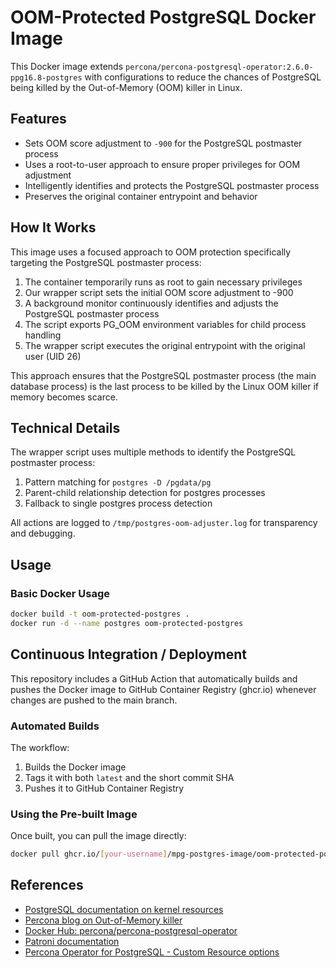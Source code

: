 # OOM-Protected PostgreSQL Docker Image

This Docker image extends `percona/percona-postgresql-operator:2.6.0-ppg16.8-postgres` with configurations to reduce the chances of PostgreSQL being killed by the Out-of-Memory (OOM) killer in Linux.

## Features

- Sets OOM score adjustment to `-900` for the PostgreSQL postmaster process
- Uses a root-to-user approach to ensure proper privileges for OOM adjustment
- Intelligently identifies and protects the PostgreSQL postmaster process
- Preserves the original container entrypoint and behavior

## How It Works

This image uses a focused approach to OOM protection specifically targeting the PostgreSQL postmaster process:

1. The container temporarily runs as root to gain necessary privileges
2. Our wrapper script sets the initial OOM score adjustment to -900
3. A background monitor continuously identifies and adjusts the PostgreSQL postmaster process
4. The script exports PG_OOM environment variables for child process handling
5. The wrapper script executes the original entrypoint with the original user (UID 26)

This approach ensures that the PostgreSQL postmaster process (the main database process) is the last process to be killed by the Linux OOM killer if memory becomes scarce.

## Technical Details

The wrapper script uses multiple methods to identify the PostgreSQL postmaster process:

1. Pattern matching for `postgres -D /pgdata/pg`
2. Parent-child relationship detection for postgres processes
3. Fallback to single postgres process detection

All actions are logged to `/tmp/postgres-oom-adjuster.log` for transparency and debugging.

## Usage

### Basic Docker Usage

```bash
docker build -t oom-protected-postgres .
docker run -d --name postgres oom-protected-postgres
```

## Continuous Integration / Deployment

This repository includes a GitHub Action that automatically builds and pushes the Docker image to GitHub Container Registry (ghcr.io) whenever changes are pushed to the main branch.

### Automated Builds

The workflow:
1. Builds the Docker image
2. Tags it with both `latest` and the short commit SHA
3. Pushes it to GitHub Container Registry

### Using the Pre-built Image

Once built, you can pull the image directly:

```bash
docker pull ghcr.io/[your-username]/mpg-postgres-image/oom-protected-postgres:latest
```

## References

- [PostgreSQL documentation on kernel resources](https://www.postgresql.org/docs/current/kernel-resources.html)
- [Percona blog on Out-of-Memory killer](https://www.percona.com/blog/out-of-memory-killer-or-savior/)
- [Docker Hub: percona/percona-postgresql-operator](https://hub.docker.com/r/percona/percona-postgresql-operator)
- [Patroni documentation](https://patroni.readthedocs.io/)
- [Percona Operator for PostgreSQL - Custom Resource options](https://docs.percona.com/percona-operator-for-postgresql/2.0/operator.html?h=custom+resource#patronidynamicconfiguration)
